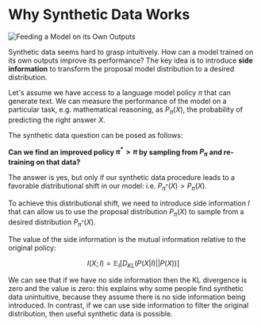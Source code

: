 # Why Synthetic Data Works

![Feeding a Model on its Own Outputs](https://upload.wikimedia.org/wikipedia/commons/7/71/Serpiente_alquimica.jpg)

Synthetic data seems hard to grasp intuitively. How can a model trained on its own outputs improve its performance? The key idea is to introduce **side information** to transform the proposal model distribution to a desired distribution.

Let's assume we have access to a language model policy $\pi$ that can generate text. We can measure the performance of the model on a particular task, e.g. mathematical reasoning, as $P_{\pi}\left(X\right)$, the probability of predicting the right answer $X$.

The synthetic data question can be posed as follows:

**Can we find an improved policy $\pi^{*} > \pi$ by sampling from $P_{\pi}$ and re-training on that data?**

The answer is yes, but only if our synthetic data procedure leads to a favorable distributional shift in our model: i.e. $P_{\pi^{*}}\left(X\right) > P_{\pi}\left(X\right)$.

To achieve this distributional shift, we need to introduce side information $I$ that can allow us to use the proposal distribution $P_{\pi}\left(X\right)$ to sample from a desired distribution $P_{\pi^{*}}\left(X\right)$.

The value of the side information is the mutual information relative to the original policy:

$$ I(X; I) = \mathbb{E}_{I}\left[D_{KL}\left(P(X|I)||P(X)\right)\right] $$

We can see that if we have no side information then the KL divergence is zero and the value is zero: this explains why some people find synthetic data unintuitive, because they assume there is no side information being introduced. In contrast, if we can use side information to filter the original distribution, then useful synthetic data is possible. 
